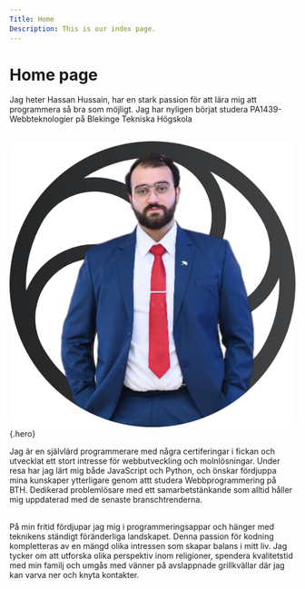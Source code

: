 ```yaml
---
Title: Home
Description: This is our index page.
---
```


Home page
==========================

Jag heter Hassan Hussain, har en stark passion för att lära mig att programmera så bra som möjligt. Jag har nyligen börjat studera PA1439-Webbteknologier på Blekinge Tekniska Högskola<br><br>

![Profile Picture](assets/img/hassanicon.png){.hero}


Jag är en självlärd programmerare med några certiferingar i fickan och utvecklat ett stort intresse för webbutveckling och molnlösningar. Under resa har jag lärt mig både JavaScript och Python, och önskar fördjuppa mina kunskaper ytterligare genom attt studera Webbprogrammering på BTH. Dedikerad problemlösare med ett samarbetstänkande som alltid håller mig uppdaterad med de senaste branschtrenderna.<br><br>

På min fritid fördjupar jag mig i programmeringsappar och hänger med teknikens ständigt föränderliga landskapet. Denna passion för kodning kompletteras av en mängd olika intressen som skapar balans i mitt liv. Jag tycker om att utforska olika perspektiv inom religioner, spendera kvalitetstid med min familj och umgås med vänner på avslappnade grillkvällar där jag kan varva ner och knyta kontakter.